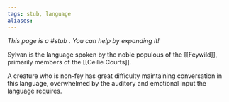 ```yaml
---
tags: stub, language
aliases:
---
```


*This page is a #stub . You can help by expanding it!*

Sylvan is the language spoken by the noble populous of the [[Feywild]], primarily members of the [[Ceilie Courts]].

A creature who is non-fey has great difficulty maintaining conversation in this language, overwhelmed by the auditory and emotional input the language requires.